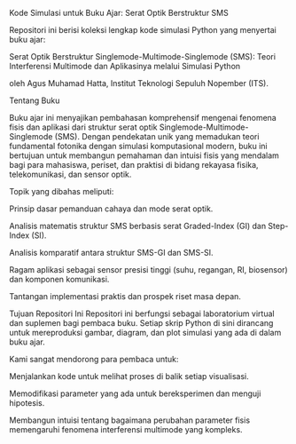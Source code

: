 Kode Simulasi untuk Buku Ajar: Serat Optik Berstruktur SMS

Repositori ini berisi koleksi lengkap kode simulasi Python yang menyertai buku ajar:

Serat Optik Berstruktur Singlemode-Multimode-Singlemode (SMS): Teori Interferensi Multimode dan Aplikasinya melalui Simulasi Python

oleh Agus Muhamad Hatta, Institut Teknologi Sepuluh Nopember (ITS).


Tentang Buku

Buku ajar ini menyajikan pembahasan komprehensif mengenai fenomena fisis dan aplikasi dari struktur serat optik Singlemode-Multimode-Singlemode (SMS). Dengan pendekatan unik yang memadukan teori fundamental fotonika dengan simulasi komputasional modern, buku ini bertujuan untuk membangun pemahaman dan intuisi fisis yang mendalam bagi para mahasiswa, periset, dan praktisi di bidang rekayasa fisika, telekomunikasi, dan sensor optik.

Topik yang dibahas meliputi:

Prinsip dasar pemanduan cahaya dan mode serat optik.

Analisis matematis struktur SMS berbasis serat Graded-Index (GI) dan Step-Index (SI).

Analisis komparatif antara struktur SMS-GI dan SMS-SI.

Ragam aplikasi sebagai sensor presisi tinggi (suhu, regangan, RI, biosensor) dan komponen komunikasi.

Tantangan implementasi praktis dan prospek riset masa depan.

Tujuan Repositori Ini
Repositori ini berfungsi sebagai laboratorium virtual dan suplemen bagi pembaca buku. Setiap skrip Python di sini dirancang untuk mereproduksi gambar, diagram, dan plot simulasi yang ada di dalam buku ajar.

Kami sangat mendorong para pembaca untuk:

Menjalankan kode untuk melihat proses di balik setiap visualisasi.

Memodifikasi parameter yang ada untuk bereksperimen dan menguji hipotesis.

Membangun intuisi tentang bagaimana perubahan parameter fisis memengaruhi fenomena interferensi multimode yang kompleks.

